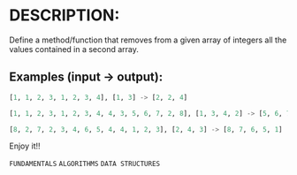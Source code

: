 # DESCRIPTION:

Define a method/function that removes from a given array of integers all the values contained in a second array.

## Examples (input -> output):

```python
[1, 1, 2, 3, 1, 2, 3, 4], [1, 3] -> [2, 2, 4]
```

```python
[1, 1, 2, 3, 1, 2, 3, 4, 4, 3, 5, 6, 7, 2, 8], [1, 3, 4, 2] -> [5, 6, 7, 8]
```

```python
[8, 2, 7, 2, 3, 4, 6, 5, 4, 4, 1, 2, 3], [2, 4, 3] -> [8, 7, 6, 5, 1]
```

Enjoy it!!

`FUNDAMENTALS` `ALGORITHMS` `DATA STRUCTURES`